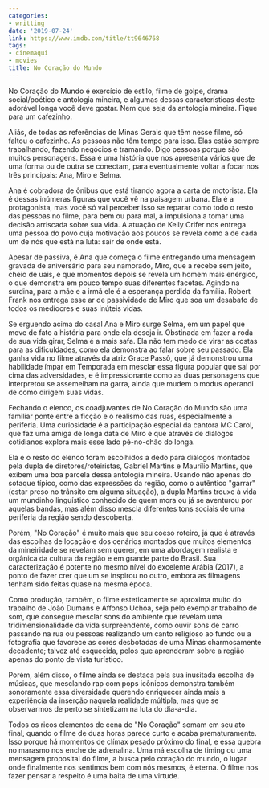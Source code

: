 ```yaml
---
categories:
- writting
date: '2019-07-24'
link: https://www.imdb.com/title/tt9646768
tags:
- cinemaqui
- movies
title: No Coração do Mundo
---
```


No Coração do Mundo é exercício de estilo, filme de golpe, drama social/poético e antologia mineira, e algumas dessas características deste adorável longa você deve gostar. Nem que seja da antologia mineira. Fique para um cafezinho.

Aliás, de todas as referências de Minas Gerais que têm nesse filme, só faltou o cafezinho. As pessoas não têm tempo para isso. Elas estão sempre trabalhando, fazendo negócios e tramando. Digo pessoas porque são muitos personagens. Essa é uma história que nos apresenta vários que de uma forma ou de outra se conectam, para eventualmente voltar a focar nos três principais: Ana, Miro e Selma.

Ana é cobradora de ônibus que está tirando agora a carta de motorista. Ela é dessas inúmeras figuras que você vê na paisagem urbana. Ela é a protagonista, mas você só vai perceber isso se reparar como todo o resto das pessoas no filme, para bem ou para mal, a impulsiona a tomar uma decisão arriscada sobre sua vida. A atuação de Kelly Crifer nos entrega uma pessoa do povo cuja motivação aos poucos se revela como a de cada um de nós que está na luta: sair de onde está.

Apesar de passiva, é Ana que começa o filme entregando uma mensagem gravada de aniversário para seu namorado, Miro, que a recebe sem jeito, cheio de uais, e que momentos depois se revela um homem mais enérgico, o que demonstra em pouco tempo suas diferentes facetas. Agindo na surdina, para a mãe e a irmã ele é a esperança perdida da família. Robert Frank nos entrega esse ar de passividade de Miro que soa um desabafo de todos os medíocres e suas inúteis vidas.

Se erguendo acima do casal Ana e Miro surge Selma, em um papel que move de fato a história para onde ela deseja ir. Obstinada em fazer a roda de sua vida girar, Selma é a mais safa. Ela não tem medo de virar as costas para as dificuldades, como ela demonstra ao falar sobre seu passado. Ela ganha vida no filme através da atriz Grace Passô, que já demonstrou uma habilidade ímpar em Temporada em mesclar essa figura popular que sai por cima das adversidades, e é impressionante como as duas personagens que interpretou se assemelham na garra, ainda que mudem o modus operandi de como dirigem suas vidas.

Fechando o elenco, os coadjuvantes de No Coração do Mundo são uma familiar ponte entre a ficção e o realismo das ruas, especialmente a periferia. Uma curiosidade é a participação especial da cantora MC Carol, que faz uma amiga de longa data de Miro e que através de diálogos cotidianos explora mais esse lado pé-no-chão do longa.

Ela e o resto do elenco foram escolhidos a dedo para diálogos montados pela dupla de diretores/roteiristas, Gabriel Martins e Maurílio Martins, que exibem uma boa parcela dessa antologia mineira. Usando não apenas do sotaque típico, como das expressões da região, como o autêntico "garrar" (estar preso no trânsito em alguma situação), a dupla Martins trouxe à vida um mundinho linguístico conhecido de quem mora ou já se aventurou por aquelas bandas, mas além disso mescla diferentes tons sociais de uma periferia da região sendo descoberta.

Porém, "No Coração" é muito mais que seu coeso roteiro, já que é através das escolhas de locação e dos cenários montados que muitos elementos da mineiridade se revelam sem querer, em uma abordagem realista e orgânica da cultura da região e em grande parte do Brasil. Sua caracterização é potente no mesmo nível do excelente Arábia (2017), a ponto de fazer crer que um se inspirou no outro, embora as filmagens tenham sido feitas quase na mesma época.

Como produção, também, o filme esteticamente se aproxima muito do trabalho de João Dumans e Affonso Uchoa, seja pelo exemplar trabalho de som, que consegue mesclar sons do ambiente que revelam uma tridimensionalidade da vida surpreendente, como ouvir sons de carro passando na rua ou pessoas realizando um canto religioso ao fundo ou a fotografia que favorece as cores desbotadas de uma Minas charmosamente decadente; talvez até esquecida, pelos que aprenderam sobre a região apenas do ponto de vista turístico.

Porém, além disso, o filme ainda se destaca pela sua inusitada escolha de músicas, que mesclando rap com pops icônicos demonstra também sonoramente essa diversidade querendo enriquecer ainda mais a experiência da inserção naquela realidade múltipla, mas que se observarmos de perto se sintetizam na luta do dia-a-dia.

Todos os ricos elementos de cena de "No Coração" somam em seu ato final, quando o filme de duas horas parece curto e acaba prematuramente. Isso porque há momentos de clímax pesado próximo do final, e essa quebra no marasmo nos enche de adrenalina. Uma má escolha de timing ou uma mensagem proposital do filme, a busca pelo coração do mundo, o lugar onde finalmente nos sentimos bem com nós mesmos, é eterna. O filme nos fazer pensar a respeito é uma baita de uma virtude.

